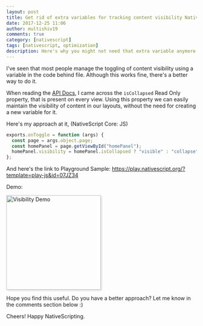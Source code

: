 ```yaml
---
layout: post
title: Get rid of extra variables for tracking content visibility NativeScript
date: 2017-12-25 11:06
author: multishiv19
comments: true
category: [nativescript]
tags: [nativescript, optimization]
description: Here's why you might not need that extra variable anymore
---
```


I've seen that most people manage the toggling of content visibility using a variable
in the code behind file. Although this works fine, there's a better way to do it.

When reading the <a target="_blank" href="https://docs.nativescript.org/api-reference/classes/_ui_core_view_base_.viewbase#iscollapsed">API Docs</a>, I came across the `isCollapsed` Read Only property, that is
present on every view. Using this property we can easily maintain the visibility of
content in our layouts, without the need for creating a new variable for it.

Here's my approach at it,
(NativeScript Core: JS)
```js
exports.onToggle = function (args) {
  const page = args.object.page;
  const homePanel = page.getViewById("homePanel");
  homePanel.visibility = homePanel.isCollapsed ? "visible" : "collapse";
};
```

And here's the link to Playground Sample:
https://play.nativescript.org/?template=play-js&id=07JZ34

Demo:

<img style="box-shadow: 2px 2px 5px lightgray;"
    src="{{ site.baseurl }}/assets/img/visibilityTrick/visibility_demo.gif" alt="Visibility Demo" width="250" />

Hope you find this useful. Do you have a better approach?
Let me know in the comments section below :)

Cheers! Happy NativeScripting.